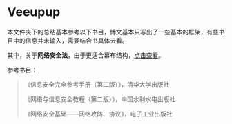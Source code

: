 # Veeupup

本文件夹下的总结基本参考以下书目，博文基本只写出了一些基本的框架，有些书目中的信息并未输入，需要结合书具体去看。

其中，关于**网络安全法**，由于更适合幕布结构，[点击查看](https://mubu.com/doc/wE7pQiD7q0 )。

参考书目：

> 《信息安全完全参考手册（第二版）》，清华大学出版社
>
> 《网络与信息安全教程（第二版）》，中国水利水电出版社
>
> 《网络安全基础——网络攻防、协议》，电子工业出版社